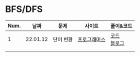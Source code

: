 # BFS/DFS

| Num. | 날짜     | 문제      | 사이트                                                       | 풀이&코드                                                    |
| ---- | -------- | --------- | ------------------------------------------------------------ | ------------------------------------------------------------ |
| 1    | 22.01.12 | 단어 변환 | [프로그래머스](https://programmers.co.kr/learn/courses/30/lessons/43163) | [코드](./단어변환.cpp)<br>[블로그](https://bba-dda.tistory.com/118) |
|      |          |           |                                                              |                                                              |
|      |          |           |                                                              |                                                              |

